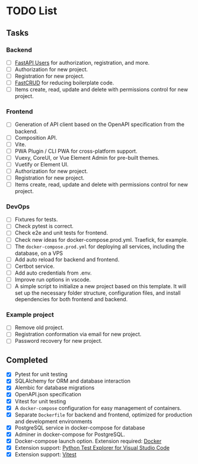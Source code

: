 # TODO List

## Tasks

### Backend
- [ ] [FastAPI Users](https://github.com/fastapi-users/fastapi-users) for authorization, registration, and more.
- [ ] Authorization for new project.
- [ ] Registration for new project.
- [ ] [FastCRUD](https://github.com/igorbenav/fastcrud) for reducing boilerplate code.
- [ ] Items create, read, update and delete with permissions control for new project.

### Frontend
- [ ] Generation of API client based on the OpenAPI specification from the backend.
- [ ] Composition API.
- [ ] Vite.
- [ ] PWA Plugin / CLI PWA for cross-platform support.
- [ ] Vuexy, CoreUI, or Vue Element Admin for pre-built themes.
- [ ] Vuetify or Element UI.
- [ ] Authorization for new project.
- [ ] Registration for new project.
- [ ] Items create, read, update and delete with permissions control for new project.

### DevOps
- [ ] Fixtures for tests.
- [ ] Check pytest is correct.
- [ ] Check e2e and unit tests for frontend.
- [ ] Check new ideas for docker-compose.prod.yml. Traefick, for example.
- [ ] The `docker-compose.prod.yml` for deploying all services, including the database, on a VPS
- [ ] Add auto reload for backend and frontend.
- [ ] Certbot service.
- [ ] Add auto credentials from .env.
- [ ] Improve run options in vscode.
- [ ] A simple script to initialize a new project based on this template. It will set up the necessary folder structure, configuration files, and install dependencies for both frontend and backend.

### Example project
- [ ] Remove old project.
- [ ] Registration conformation via email for new project.
- [ ] Password recovery for new project.

## Completed
- [x] Pytest for unit testing
- [x] SQLAlchemy for ORM and database interaction
- [x] Alembic for database migrations
- [x] OpenAPI.json specification
- [x] Vitest for unit testing
- [x] A `docker-compose` configuration for easy management of containers.
- [x] Separate `Dockerfile` for backend and frontend, optimized for production and development environments
- [x] PostgreSQL service in docker-compose for database
- [x] Adminer in docker-compose for PostgreSQL.
- [x] Docker-compose launch option. Extension required: [Docker](https://marketplace.visualstudio.com/items?itemName=ms-azuretools.vscode-docker)
- [x] Extension support: [Python Test Explorer for Visual Studio Code](https://marketplace.visualstudio.com/items?itemName=LittleFoxTeam.vscode-python-test-adapter)
- [x] Extension support: [Vitest](https://marketplace.visualstudio.com/items?itemName=vitest.explorer)
